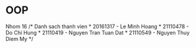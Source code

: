 # OOP
Nhom 16
        /* Danh sach thanh vien
         * 20161317 - Le Minh Hoang
         * 21110478 - Do Chi Hung
         * 21110419 - Nguyen Tran Tuan Dat
         * 21110549 - Nguyen Thuy Diem My
         */
